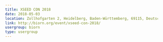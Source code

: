 ```yaml
---
title: XSEED CON 2018
date: 2018-05-03
location: Zollhofgarten 2, Heidelberg, Baden-Württemberg, 69115, Deutschland
link: http://biorn.org/event/xseed-con-2018/
usergroup: biorn
type: usergroup
---
```

